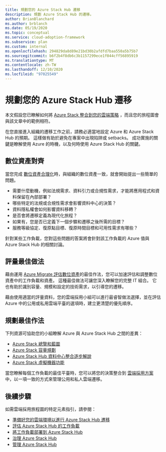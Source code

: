 ```yaml
---
title: 規劃您的 Azure Stack Hub 遷移
description: 規劃 Azure Stack Hub 的遷移。
author: BrianBlanchard
ms.author: brblanch
ms.date: 05/19/2020
ms.topic: conceptual
ms.service: cloud-adoption-framework
ms.subservice: plan
ms.custom: internal
ms.openlocfilehash: 294829da8d89e21bd30b2afdfd7baa550a5b75b7
ms.sourcegitcommit: b6f2b4f8db6c3b1157299ece1f044cff56895919
ms.translationtype: MT
ms.contentlocale: zh-TW
ms.lasthandoff: 12/10/2020
ms.locfileid: "97025549"
---
```

# <a name="plan-your-azure-stack-hub-migration"></a>規劃您的 Azure Stack Hub 遷移

本文假設您已瞭解如何將 [Azure Stack 整合到您的雲端策略](./index.md) ，而且您的旅程圖會與該文章中的範例相符。

在您直接進入組織的遷移工作之前，請務必適當地設定 Azure 和 Azure Stack Hub 的預期。 這樣做有助於避免在專案中出現陷阱或 setbacks。 成功實施的關鍵是瞭解使用 Azure 的時機，以及何時使用 Azure Stack Hub 的關鍵。

## <a name="digital-estate-alignment"></a>數位資產對齊

當您完成 [數位資產合理化](../../digital-estate/index.md)時，與組織的數位資產一致，就會開始提出一些簡單的問題。

- 需要什麼動機，例如法規需求、資料引力或合規性需求，才能將應用程式和資料保留在內部部署？
- 哪些特定的法規或合規性需求會影響資料中心的決策？
- 資料隱私權會如何影響資料移轉？
- 是否會將遷移定義為現代化旅程？
- 如果有，您是否已定義下一個步驟和遷移之後所需的目標？
- 服務等級協定、復原點目標、復原時間目標和可用性需求有哪些？

針對某些工作負載，您對這些問題的答案將會針對該工作負載的 Azure 值與 Azure Stack Hub 的相關討論。

## <a name="assessment-best-practices"></a>評量最佳做法

藉由運用 [Azure Migrate 評估數位資產](../../plan/contoso-migration-assessment.md)的最佳作法，您可以加速評估和調整數位資產中的工作負載和資產。 這種最佳做法可讓您深入瞭解您的完整 IT 組合。 它也有助於識別容量、規模和設定的技術需求，以引導您的遷移。

藉由使用適當的評量資料，您的雲端採用小組可以進行最睿智做法選擇，並在評估 Azure 中的公用或私用雲端平臺的選項時，建立更清楚的優先順序。

## <a name="planning-best-practices"></a>規劃最佳作法

下列資源可協助您的小組瞭解 Azure 與 Azure Stack Hub 之間的差異：

- [Azure Stack 總覽和藍圖](https://azure.microsoft.com/resources/videos/ignite-2018-azure-stack-overview-and-roadmap/)
- [Azure Stack 容量規劃](/azure/azure-stack/capacity-planning)
- [Azure Stack Hub 資料中心整合逐步解說](/azure-stack/operator/azure-stack-customer-journey)
- [Azure Stack 虛擬機器功能](/azure-stack/user/azure-stack-vm-considerations?view=azs-1910)

當您瞭解每個工作負載的最佳平臺時，您可以將您的決策整合到 [雲端採用方案](../../plan/template.md) 中，以一項一致的方式來管理公用和私人雲端遷移。

## <a name="next-steps"></a>後續步驟

如需雲端採用旅程圖的特定元素指引，請參閱：

- [準備好您的雲端環境以進行 Azure Stack Hub 遷移](./ready.md)
- [評估 Azure Stack Hub 的工作負載](./migrate-assess.md)
- [將工作負載部署到 Azure Stack Hub](./migrate-deploy.md)
- [治理 Azure Stack Hub](./govern.md)
- [管理 Azure Stack Hub](./manage.md)
